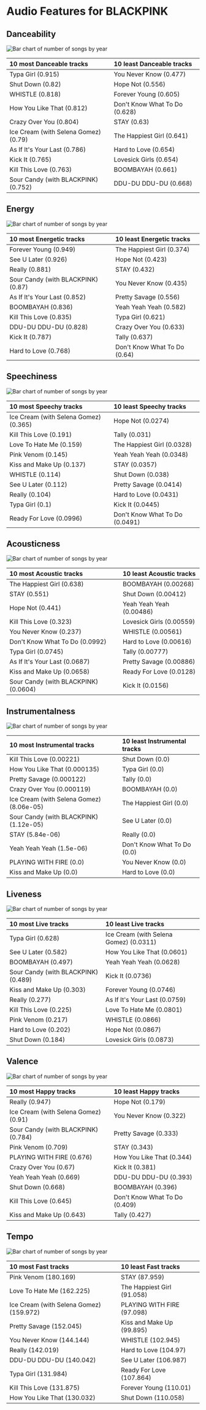 # Audio Features for BLACKPINK

## Danceability

![Bar chart of number of songs by year](../../images/artists/blackpink/audio_features/audio_danceability/distribution.png)

| 10 most Danceable tracks | 10 least Danceable tracks |
|:---|:---|
| Typa Girl (0.915) | You Never Know (0.477) |
| Shut Down (0.82) | Hope Not (0.556) |
| WHISTLE (0.818) | Forever Young (0.605) |
| How You Like That (0.812) | Don't Know What To Do (0.628) |
| Crazy Over You (0.804) | STAY (0.63) |
| Ice Cream (with Selena Gomez) (0.79) | The Happiest Girl (0.641) |
| As If It's Your Last (0.786) | Hard to Love (0.654) |
| Kick It (0.765) | Lovesick Girls (0.654) |
| Kill This Love (0.763) | BOOMBAYAH (0.661) |
| Sour Candy (with BLACKPINK) (0.752) | DDU-DU DDU-DU (0.668) |

## Energy

![Bar chart of number of songs by year](../../images/artists/blackpink/audio_features/audio_energy/distribution.png)

| 10 most Energetic tracks | 10 least Energetic tracks |
|:---|:---|
| Forever Young (0.949) | The Happiest Girl (0.374) |
| See U Later (0.926) | Hope Not (0.423) |
| Really (0.881) | STAY (0.432) |
| Sour Candy (with BLACKPINK) (0.87) | You Never Know (0.435) |
| As If It's Your Last (0.852) | Pretty Savage (0.556) |
| BOOMBAYAH (0.836) | Yeah Yeah Yeah (0.582) |
| Kill This Love (0.835) | Typa Girl (0.621) |
| DDU-DU DDU-DU (0.828) | Crazy Over You (0.633) |
| Kick It (0.787) | Tally (0.637) |
| Hard to Love (0.768) | Don't Know What To Do (0.64) |

## Speechiness

![Bar chart of number of songs by year](../../images/artists/blackpink/audio_features/audio_speechiness/distribution.png)

| 10 most Speechy tracks | 10 least Speechy tracks |
|:---|:---|
| Ice Cream (with Selena Gomez) (0.365) | Hope Not (0.0274) |
| Kill This Love (0.191) | Tally (0.031) |
| Love To Hate Me (0.159) | The Happiest Girl (0.0328) |
| Pink Venom (0.145) | Yeah Yeah Yeah (0.0348) |
| Kiss and Make Up (0.137) | STAY (0.0357) |
| WHISTLE (0.114) | Shut Down (0.038) |
| See U Later (0.112) | Pretty Savage (0.0414) |
| Really (0.104) | Hard to Love (0.0431) |
| Typa Girl (0.1) | Kick It (0.0445) |
| Ready For Love (0.0996) | Don't Know What To Do (0.0491) |

## Acousticness

![Bar chart of number of songs by year](../../images/artists/blackpink/audio_features/audio_acousticness/distribution.png)

| 10 most Acoustic tracks | 10 least Acoustic tracks |
|:---|:---|
| The Happiest Girl (0.638) | BOOMBAYAH (0.00268) |
| STAY (0.551) | Shut Down (0.00412) |
| Hope Not (0.441) | Yeah Yeah Yeah (0.00486) |
| Kill This Love (0.323) | Lovesick Girls (0.00559) |
| You Never Know (0.237) | WHISTLE (0.00561) |
| Don't Know What To Do (0.0992) | Hard to Love (0.00616) |
| Typa Girl (0.0745) | Tally (0.00777) |
| As If It's Your Last (0.0687) | Pretty Savage (0.00886) |
| Kiss and Make Up (0.0658) | Ready For Love (0.0128) |
| Sour Candy (with BLACKPINK) (0.0604) | Kick It (0.0156) |

## Instrumentalness

![Bar chart of number of songs by year](../../images/artists/blackpink/audio_features/audio_instrumentalness/distribution.png)

| 10 most Instrumental tracks | 10 least Instrumental tracks |
|:---|:---|
| Kill This Love (0.00221) | Shut Down (0.0) |
| How You Like That (0.000135) | Typa Girl (0.0) |
| Pretty Savage (0.000122) | Tally (0.0) |
| Crazy Over You (0.000119) | BOOMBAYAH (0.0) |
| Ice Cream (with Selena Gomez) (8.06e-05) | The Happiest Girl (0.0) |
| Sour Candy (with BLACKPINK) (1.12e-05) | See U Later (0.0) |
| STAY (5.84e-06) | Really (0.0) |
| Yeah Yeah Yeah (1.5e-06) | Don't Know What To Do (0.0) |
| PLAYING WITH FIRE (0.0) | You Never Know (0.0) |
| Kiss and Make Up (0.0) | Hard to Love (0.0) |

## Liveness

![Bar chart of number of songs by year](../../images/artists/blackpink/audio_features/audio_liveness/distribution.png)

| 10 most Live tracks | 10 least Live tracks |
|:---|:---|
| Typa Girl (0.628) | Ice Cream (with Selena Gomez) (0.0311) |
| See U Later (0.582) | How You Like That (0.0601) |
| BOOMBAYAH (0.497) | Yeah Yeah Yeah (0.0628) |
| Sour Candy (with BLACKPINK) (0.489) | Kick It (0.0736) |
| Kiss and Make Up (0.303) | Forever Young (0.0746) |
| Really (0.277) | As If It's Your Last (0.0759) |
| Kill This Love (0.225) | Love To Hate Me (0.0801) |
| Pink Venom (0.217) | WHISTLE (0.0866) |
| Hard to Love (0.202) | Hope Not (0.0867) |
| Shut Down (0.184) | Lovesick Girls (0.0873) |

## Valence

![Bar chart of number of songs by year](../../images/artists/blackpink/audio_features/audio_valence/distribution.png)

| 10 most Happy tracks | 10 least Happy tracks |
|:---|:---|
| Really (0.947) | Hope Not (0.179) |
| Ice Cream (with Selena Gomez) (0.91) | You Never Know (0.322) |
| Sour Candy (with BLACKPINK) (0.784) | Pretty Savage (0.333) |
| Pink Venom (0.709) | STAY (0.343) |
| PLAYING WITH FIRE (0.676) | How You Like That (0.344) |
| Crazy Over You (0.67) | Kick It (0.381) |
| Yeah Yeah Yeah (0.669) | DDU-DU DDU-DU (0.393) |
| Shut Down (0.668) | BOOMBAYAH (0.396) |
| Kill This Love (0.645) | Don't Know What To Do (0.409) |
| Kiss and Make Up (0.643) | Tally (0.427) |

## Tempo

![Bar chart of number of songs by year](../../images/artists/blackpink/audio_features/audio_tempo/distribution.png)

| 10 most Fast tracks | 10 least Fast tracks |
|:---|:---|
| Pink Venom (180.169) | STAY (87.959) |
| Love To Hate Me (162.225) | The Happiest Girl (91.058) |
| Ice Cream (with Selena Gomez) (159.972) | PLAYING WITH FIRE (97.098) |
| Pretty Savage (152.045) | Kiss and Make Up (99.895) |
| You Never Know (144.144) | WHISTLE (102.945) |
| Really (142.019) | Hard to Love (104.97) |
| DDU-DU DDU-DU (140.042) | See U Later (106.987) |
| Typa Girl (131.984) | Ready For Love (107.864) |
| Kill This Love (131.875) | Forever Young (110.01) |
| How You Like That (130.032) | Shut Down (110.058) |
